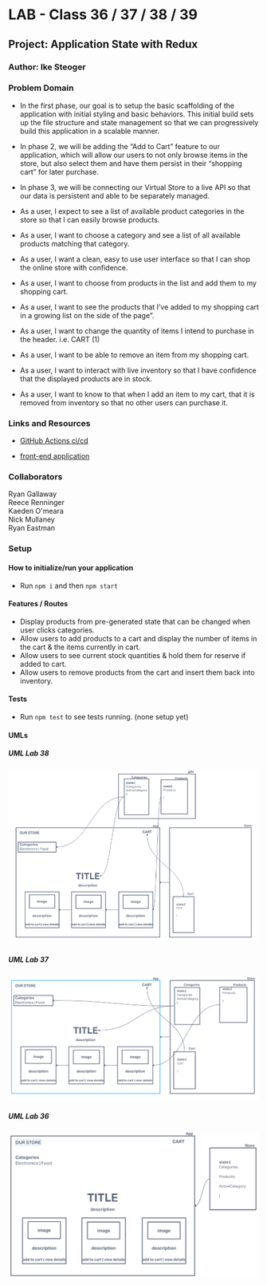 # LAB - Class 36 / 37 / 38 / 39

## Project: Application State with Redux

### Author: Ike Steoger

### Problem Domain

- In the first phase, our goal is to setup the basic scaffolding of the application with initial styling and basic behaviors. This initial build sets up the file structure and state management so that we can progressively build this application in a scalable manner.
- In phase 2, we will be adding the “Add to Cart” feature to our application, which will allow our users to not only browse items in the store, but also select them and have them persist in their “shopping cart” for later purchase.
- In phase 3, we will be connecting our Virtual Store to a live API so that our data is persistent and able to be separately managed.

- As a user, I expect to see a list of available product categories in the store so that I can easily browse products.
- As a user, I want to choose a category and see a list of all available products matching that category.
- As a user, I want a clean, easy to use user interface so that I can shop the online store with confidence.
- As a user, I want to choose from products in the list and add them to my shopping cart.
- As a user, I want to see the products that I’ve added to my shopping cart in a growing list on the side of the page”.
- As a user, I want to change the quantity of items I intend to purchase in the header. i.e. CART (1)
- As a user, I want to be able to remove an item from my shopping cart.
- As a user, I want to interact with live inventory so that I have confidence that the displayed products are in stock.
- As a user, I want to know to that when I add an item to my cart, that it is removed from inventory so that no other users can purchase it.

### Links and Resources

- [GitHub Actions ci/cd](https://github.com/ikesteoger/storefront/actions)
<!-- - [back-end server url](http://xyz.com) (when applicable) -->
- [front-end application](https://codesandbox.io/p/github/IkeSteoger/storefront/main?layout=%257B%2522sidebarPanel%2522%253A%2522EXPLORER%2522%252C%2522rootPanelGroup%2522%253A%257B%2522direction%2522%253A%2522horizontal%2522%252C%2522type%2522%253A%2522PANEL_GROUP%2522%252C%2522id%2522%253A%2522ROOT_LAYOUT%2522%252C%2522panels%2522%253A%255B%257B%2522type%2522%253A%2522PANEL_GROUP%2522%252C%2522direction%2522%253A%2522horizontal%2522%252C%2522id%2522%253A%2522EDITOR%2522%252C%2522panels%2522%253A%255B%257B%2522type%2522%253A%2522PANEL%2522%252C%2522panelType%2522%253A%2522TABS%2522%252C%2522id%2522%253A%2522cljrv7g42000b356pnd8dcbav%2522%257D%255D%252C%2522sizes%2522%253A%255B100%255D%257D%252C%257B%2522type%2522%253A%2522PANEL_GROUP%2522%252C%2522direction%2522%253A%2522horizontal%2522%252C%2522id%2522%253A%2522DEVTOOLS%2522%252C%2522panels%2522%253A%255B%257B%2522type%2522%253A%2522PANEL%2522%252C%2522panelType%2522%253A%2522TABS%2522%252C%2522id%2522%253A%2522cljrv7g42000d356porkhi2y6%2522%257D%255D%252C%2522sizes%2522%253A%255B100%255D%257D%255D%252C%2522sizes%2522%253A%255B50%252C50%255D%257D%252C%2522tabbedPanels%2522%253A%257B%2522cljrv7g42000b356pnd8dcbav%2522%253A%257B%2522tabs%2522%253A%255B%257B%2522id%2522%253A%2522cljrv7g41000a356pbofsdugf%2522%252C%2522mode%2522%253A%2522permanent%2522%252C%2522type%2522%253A%2522FILE%2522%252C%2522filepath%2522%253A%2522%252FREADME.md%2522%257D%255D%252C%2522id%2522%253A%2522cljrv7g42000b356pnd8dcbav%2522%252C%2522activeTabId%2522%253A%2522cljrv7g41000a356pbofsdugf%2522%257D%252C%2522cljrv7g42000d356porkhi2y6%2522%253A%257B%2522tabs%2522%253A%255B%257B%2522id%2522%253A%2522cljrv7g42000c356p0ct58rjh%2522%252C%2522mode%2522%253A%2522permanent%2522%252C%2522type%2522%253A%2522PROJECT_SETUP%2522%257D%255D%252C%2522id%2522%253A%2522cljrv7g42000d356porkhi2y6%2522%252C%2522activeTabId%2522%253A%2522cljrv7g42000c356p0ct58rjh%2522%257D%257D%252C%2522showDevtools%2522%253Atrue%252C%2522showSidebar%2522%253Atrue%252C%2522sidebarPanelSize%2522%253A15%257D)

### Collaborators

Ryan Gallaway  
Reece Renninger  
Kaeden O'meara  
Nick Mullaney  
Ryan Eastman  

### Setup

<!-- #### `.env` requirements

For now I have none and do not require one -->

#### How to initialize/run your application

- Run `npm i` and then `npm start`

<!--- #### How to use your library (where applicable) --->

#### Features / Routes

- Display products from pre-generated state that can be changed when user clicks categories.
- Allow users to add products to a cart and display the number of items in the cart & the items currently in cart.
- Allow users to see current stock quantities & hold them for reserve if added to cart.
- Allow users to remove products from the cart and insert them back into inventory.

<!-- - GET : `/hello` - specific route to hit -->

#### Tests

- Run `npm test` to see tests running. (none setup yet)

#### UMLs

##### UML Lab 38

![UML38](./src/assets/uml38.png)

##### UML Lab 37

![UML37](./src/assets/uml37.png)

##### UML Lab 36

![UML36](./src/assets/uml36.png)
